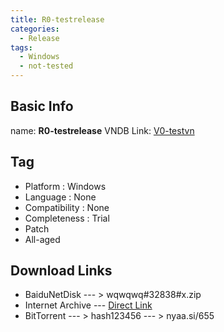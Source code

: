 ```yaml
---
title: R0-testrelease
categories:
  - Release
tags:
  - Windows
  - not-tested
---
```

## Basic Info

name: **R0-testrelease**
VNDB Link: [V0-testvn](https://vndb.org)

## Tag
 - Platform : Windows
 - Language : None
 - Compatibility : None
 - Completeness : Trial
 - Patch
 - All-aged

## Download Links
 - BaiduNetDisk
 --- > wqwqwq#32838#x.zip
 - Internet Archive
 --- [Direct Link](https://archive.org)
 - BitTorrent
 --- > hash123456
 --- > nyaa.si/655